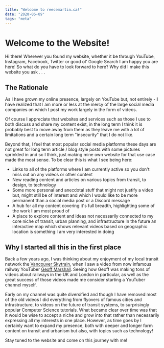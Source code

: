 ```yaml
---
title: "Welcome to reecemartin.ca!"
date: "2020-06-09"
tags: "meta"
---
```


# Welcome to the Website!

Hi there! Wherever you found my website, whether it be through YouTube, Instagram, Facebook, Twitter or good ol' Google Search I am happy you are here! So what do you have to look forward to here? Why did I make this website you ask . . . 

## The Rationale

As I have grown my online presence, largely on YouTube but, not entirely - I have realized that I am more or less at the mercy of the large social media companies on which I post my work largely in the form of videos. 

Of course I appreciate that websites and services such as those I use to both discuss and share my content exist, in the long term I think it is probably best to move away from them as they leave me with a lot of limitations and a certain long term "insecurity" that I do not like. 

Beyond that, I feel that most popular social media platforms these days are not great for long term article / blog style posts with some pictures sprinkled in and so I think, just making mine own website for that use case made the most sense. To be clear this is what I see being here: 

- Links to all of the platforms where I am currently active so you don't miss out on any videos or other content
- New reading content and articles on various topics from transit, to design, to technology
- Some more personal and anecdotal stuff that might not justify a video but, might still be of interest and which I would like to be more permanent than a social media post or a Discord message
- A hub for all my content covering it's full breadth, highlighting some of the work I am most proud of
- A place to explore content and ideas not necessarily connected to my core niche of transit, urban planning, and infrastructure
In the future an interactive map which shows relevant videos based on geographic location is something I am very interested in doing


## Why I started all this in the first place

Back a few years ago, I was thinking about my enjoyment of my local transit network the [Vancouver Skytrain](https://youtu.be/aLJOZesJmjE), when I saw a video from now infamous railway YouTuber [Geoff Marshall]([https://www.youtube.com/user/geofftech2](https://www.youtube.com/user/geofftech2)). Seeing how Geoff was making tons of videos about railways in the UK and London in particular, as well as the great success of those videos made me consider starting a YouTuber channel myself. 

Early on my channel was quite diversified and though I have removed most of the old videos I did everything from flyovers of famous cities and infrastructure, to videos on the future of transit systems, to surprisingly popular Computer Science tutorials. What became clear over time was that it would be wise to accept a niche and grow into that rather than necessarily expressing all my interests in one place. However, as time goes by I certainly want to expand my presence, both with deeper and longer form content on transit and urbanism but also, with topics such as technology!

Stay tuned to the website and come on this journey with me!



